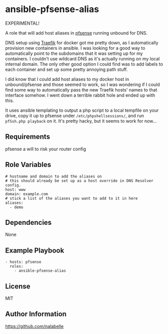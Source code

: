 ansible-pfsense-alias
=========

EXPERIMENTAL!

A role that will add host aliases in [pfsense](https://www.pfsense.org/) running unbound for DNS.

DNS setup using [Traefik](https://traefik.io/) for docker got me pretty down, as I automatically provision new containers in ansible. I was looking for a good way to automatically point to the subdomains that it was setting up for my containers. I couldn't use wildcard DNS as it's actually running on my local internal domain. The only other good option I could find was to add labels to each container and set up some pretty annoying path stuff.

I did know that I could add host aliases to my docker host in unbound/pfsense and those seemed to work, so I was wondering if I could find some way to automatically pass the new Traefik hosts' names to that interface somehow. I went down a terrible rabbit hole and ended up with this.

It uses ansible templating to output a php script to a local tempfile on your drive, copy it up to pfsense under `/etc/phpshellsessions/`, and run `pfSsh.php playback` on it. It's pretty hacky, but it seems to work for now...


Requirements
------------

pfsense
a will to risk your router config

Role Variables
--------------

    # hostname and domain to add the aliases on
    # this should already be set up as a host override in DNS Resolver config.
    host: www
    domain: example.com
    # stick a list of the aliases you want to add to it in here
    aliases:
      - demo

Dependencies
------------

None

Example Playbook
----------------

    - hosts: pfsense
      roles:
        - ansible-pfsense-alias

License
-------

MIT

Author Information
------------------

https://github.com/nalabelle
